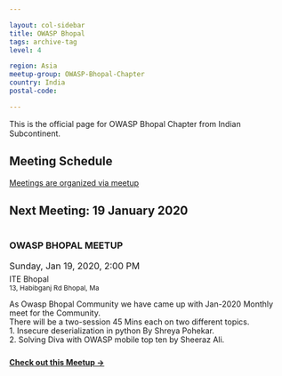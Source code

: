 ```yaml
---

layout: col-sidebar
title: OWASP Bhopal
tags: archive-tag
level: 4

region: Asia
meetup-group: OWASP-Bhopal-Chapter
country: India
postal-code: 

---
```

<link rel="stylesheet" href="assets/custom.css">

This is the official page for OWASP Bhopal Chapter from Indian Subcontinent.

## Meeting Schedule

[Meetings are organized via meetup](https://meetup.com/OWASP-Bhopal-Chapter/)

## Next Meeting: 19 January 2020


<div id="meetup_oembed" style="height:334px">
     <div style="max-height:294px;overflow:hidden">
          <h3>OWASP BHOPAL MEETUP </h3>
          <p style="margin:5px 0;font-size:16px">Sunday, Jan 19, 2020,  2:00 PM</p>
          <p style="margin: 0 0 5px;"><span style="font-size:14px">ITE Bhopal</span><br />
<span style="font-size:12px;">13, Habibganj Rd Bhopal, Ma</span></p>
          <p style="line-height:16px">As Owasp Bhopal Community we have came up with Jan-2020 Monthly meet for the Community. <br />There will be a two-session 45 Mins each on two different topics.<br /> 
            1. Insecure deserialization in python By Shreya Pohekar.<br />
            2. Solving Diva with OWASP mobile top ten by Sheeraz Ali.</p>
     </div>
     <p style="margin:10px 0 0;"><a href="https://www.meetup.com/OWASP-Bhopal-Chapter/events/267744972/" target="_blank" class="mu_button"><strong>Check out this Meetup &rarr;</strong></a></p>
</div>
